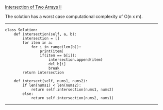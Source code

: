 [Intersection of Two Arrays II](https://leetcode.com/explore/interview/card/top-interview-questions-easy/92/array/674/)

The solution has a worst case computational complexity of O(n x m).

___
```
class Solution:
    def intersection(self, a, b):
        intersection = []
        for item in a:
            for i in range(len(b)):
                print(item)
                if(item == b[i]):
                    intersection.append(item)
                    del b[i]
                    break
        return intersection
    
    def intersect(self, nums1, nums2):
        if len(nums1) < len(nums2):
            return self.intersection(nums1, nums2)
        else:
            return self.intersection(nums2, nums1)
```
___